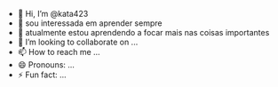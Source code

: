 - 👋 Hi, I’m @kata423
- 👀 sou interessada em aprender sempre 
- 🌱 atualmente estou aprendendo a focar mais nas coisas importantes 
- 💞️ I’m looking to collaborate on ...
- 📫 How to reach me ...
- 😄 Pronouns: ...
- ⚡ Fun fact: ...

<!---
kata423/kata423 is a ✨ special ✨ repository because its `README.md` (this file) appears on your GitHub profile.
You can click the Preview link to take a look at your changes.
--->
